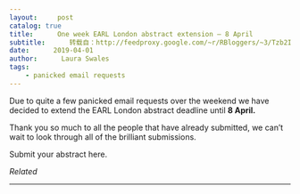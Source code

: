```yaml
---
layout:     post
catalog: true
title:      One week EARL London abstract extension – 8 April
subtitle:      转载自：http://feedproxy.google.com/~r/RBloggers/~3/Tzb2I_Wqkq0/
date:      2019-04-01
author:      Laura Swales
tags:
    - panicked email requests
---
```






Due to quite a few panicked email requests over the weekend we have decided to extend the EARL London abstract deadline until **8 April.**

Thank you so much to all the people that have already submitted, we can’t wait to look through all of the brilliant submissions.

Submit your abstract here.


*Related*








---
